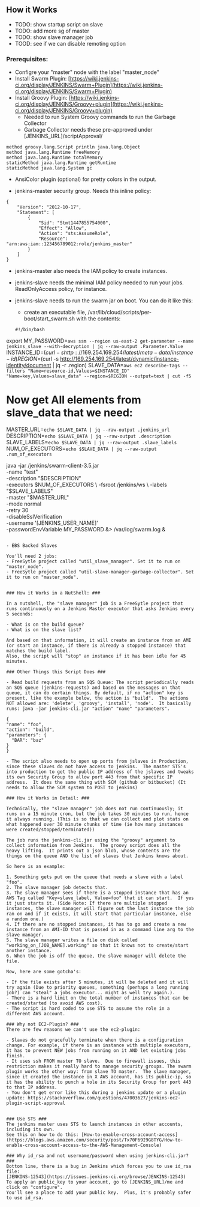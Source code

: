 ## How it Works ##
- TODO: show startup script on slave
- TODO: add more sg of master
- TODO: show slave manager job
- TOOD: see if we can disable remoting option
### Prerequisites: ###

- Configre your "master" node with the label "master_node"
- Install Swarm Plugin: [https://wiki.jenkins-ci.org/display/JENKINS/Swarm+Plugin](https://wiki.jenkins-ci.org/display/JENKINS/Swarm+Plugin)
- Install Groovy Plugin: [https://wiki.jenkins-ci.org/display/JENKINS/Groovy+plugin](https://wiki.jenkins-ci.org/display/JENKINS/Groovy+plugin)
  - Needed to run System Groovy commands to run the Garbage Collector
  - Garbage Collector needs these pre-approved under [JENKINS_URL]/scriptApproval/
```
method groovy.lang.Script println java.lang.Object
method java.lang.Runtime freeMemory
method java.lang.Runtime totalMemory
staticMethod java.lang.Runtime getRuntime
staticMethod java.lang.System gc
```
- AnsiColor plugin (optional) for pretty colors in the output.

- jenkins-master security group.  Needs this inline policy:
```
{
    "Version": "2012-10-17",
    "Statement": [
        {
            "Sid": "Stmt1447855754000",
            "Effect": "Allow",
            "Action": "sts:AssumeRole",
            "Resource": "arn:aws:iam::123456789012:role/jenkins_master"
        }
    ]
}
```
- jenkins-master also needs the IAM policy to create instances.

- jenkins-slave needs the minimal IAM policy needed to run your jobs. ReadOnlyAccess policy, for instance.

- jenkins-slave needs to run the swarm jar on boot. You can do it like this:
  - create an executable file, /var/lib/cloud/scripts/per-boot/start_swarm.sh with the contents:
  ```
  #!/bin/bash
export MY_PASSWORD=`aws ssm --region us-east-2 get-parameter --name jenkins_slave --with-decryption | jq --raw-output .Parameter.Value`
INSTANCE_ID=$(curl -s http://169.254.169.254/latest/meta-data/instance-id)
REGION=$(curl -s http://169.254.169.254/latest/dynamic/instance-identity/document | jq -r .region)
SLAVE_DATA=`aws ec2 describe-tags --filters "Name=resource-id,Values=$INSTANCE_ID" "Name=key,Values=slave_data" --region=$REGION --output=text | cut -f5`
# Now get All elements from slave_data that we need:
MASTER_URL=`echo $SLAVE_DATA | jq --raw-output .jenkins_url`
DESCRIPTION=`echo $SLAVE_DATA | jq --raw-output .description`
SLAVE_LABELS=`echo $SLAVE_DATA | jq --raw-output .slave_labels`
NUM_OF_EXECUTORS=`echo $SLAVE_DATA | jq --raw-output .num_of_executors`

java -jar /jenkins/swarm-client-3.5.jar \
 -name "test" \
 -description "$DESCRIPTION" \
 -executors $NUM_OF_EXECUTORS \
 -fsroot /jenkins/ws \
 -labels "$SLAVE_LABELS" \
 -master "$MASTER_URL" \
 -mode normal \
 -retry 30 \
 -disableSslVerification \
 -username '[JENKINS_USER_NAME]' \
 -passwordEnvVariable MY_PASSWORD &> /var/log/swarm.log &
  ```

- EBS Backed Slaves

You'll need 2 jobs:
- FreeSytle project called "util_slave_manager". Set it to run on "master_node".
- FreeSytle project called "util-slave-manager-garbage-collector". Set it to run on "master_node".


### How it Works in a NutShell: ###

In a nutshell, the "slave manager" job is a FreeSytle project that runs continuously on a Jenkins Master executor that asks Jenkins every 5 seconds:

- What is on the build queue?
- What is on the slave list?

And based on that information, it will create an instance from an AMI (or start an instance, if there is already a stopped instance) that matches the build label.
Also, the script will "stop" an instance if it has been idle for 45 minutes.

### Other Things this Script Does ###

- Read build requests from an SQS Queue: The script periodically reads an SQS queue (jenkins-requests) and based on the messages on that queue, it can do certain things. By default, if no "action" key is present, like the example below, the action is "build".  The actions NOT allowed are: 'delete', 'groovy', 'install', 'node'.  It basically runs: java -jar jenkins-cli.jar "action" "name" "parameters".

{
  "name": "foo",
  "action": "build",
  "parameters": {
    "BAR": "baz"
  }
}

- The script also needs to open up ports from jslaves in Production, since these slaves do not have access to jenkins.  The master STS's into production to get the public IP address of the jslaves and tweaks its own Security Group to allow port 443 from that specific IP address.  It does the same thing with SCM (github or bitbucket) (It needs to allow the SCM system to POST to jenkins)

### How it Works in Detail: ###

Technically, the "slave manager" job does not run continuously; it runs on a 15 minute cron, but the job takes 30 minutes to run, hence it always running. (This is so that we can collect and plot stats on what happened over 30 minute chunks of time (ie how many instances were created/stopped/terminated))

The job runs the jenkins-cli.jar using the "groovy" argument to collect information from Jenkins.  The groovy script does all the heavy lifting.  It prints out a json blob, whose contents are the things on the queue AND the list of slaves that Jenkins knows about.

So here is an example:

1. Something gets put on the queue that needs a slave with a label "foo".
2. The slave manager job detects that.
3. The slave manager sees if there is a stopped instance that has an AWS Tag called "Key=slave_label, Value=foo" that it can start.  If yes it just starts it. (Side Note: If there are multiple stopped instances, the slave manager will figure out the last instance the job ran on and if it exists, it will start that particular instance, else a random one.)
4. If there are no stopped instances, it has to go and create a new instance from an AMI-ID that is passed in as a command line arg to the slave manager.
5. The slave manager writes a file on disk called "working_on_[JOB_NAME].working" so that it knows not to create/start another instance.
6. When the job is off the queue, the slave manager will delete the file.

Now, here are some gotcha's:

- If the file exists after 5 minutes, it will be deleted and it will try again (Due to priority queues, something (perhaps a long running job?) can "steal" a jobs executor... might as well try again.).
- There is a hard limit on the total number of instances that can be created/started (to avoid AWS cost).
- The script is hard coded to use STS to assume the role in a different AWS account.

### Why not EC2-Plugin? ###
There are few reasons we can't use the ec2-plugin:

- Slaves do not gracefully terminate when there is a configuration change. For example, if there is an instance with multiple executors, it has to prevent NEW jobs from running on it AND let existing jobs finish.
- It uses ssh FROM master TO slave.  Due to firewall issues, this restriction makes it really hard to manage security groups. The swarm plugin works the other way: from slave TO master.  The slave manager, since it created the instance in X AWS account, has its public-ip, so it has the ability to punch a hole in its Security Group for port 443 to that IP address.
- You don't get error like this during a jenkins update or a plugin update: https://stackoverflow.com/questions/47003627/jenkins-ec2-plugin-script-approval


### Use STS ###
The jenkins master uses STS to launch instances in other accounts, including its own.
See this on how to do this: [How-to-enable-cross-account-access](https://blogs.aws.amazon.com/security/post/Tx70F69I9G8TYG/How-to-enable-cross-account-access-to-the-AWS-Management-Console)

### Why id_rsa and not username/password when using jenkins-cli.jar? ###
Bottom line, there is a bug in Jenkins which forces you to use id_rsa file:
[JENKINS-12543](https://issues.jenkins-ci.org/browse/JENKINS-12543)
To apply an public_key to your account, go to [JENKINS_URL]/me and click on "configure".
You'll see a place to add your public key.  Plus, it's probably safer to use id_rsa.
